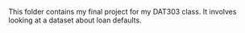 This folder contains my final project for my DAT303 class. 
It involves looking at a dataset about loan defaults.
